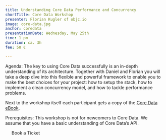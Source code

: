 ```yaml
---
title: Understanding Core Data Performance and Concurrency
shortTitle: Core Data Workshop
presenter: Florian Kugler of objc.io
image: core-data.jpg
anchor: coredata
presentationDate: Wednesday, May 25th
time: 1 pm
duration: ca. 3h
fee: 50 €

---
```


<p>Agenda: The key to using Core Data successfully is an in-depth understanding of its architecture. Together with Daniel and Florian you will take a deep dive into this flexible and powerful framework to enable you to make the best choices for your project: how to setup the stack, how to implement a clean concurrency model, and how to tackle performance problems.</p>

<p>Next to the workshop itself each participant gets a copy of the <a href="https://www.objc.io/books/core-data" target="_blank">Core Data eBook</a>.</p>

<p>Prerequisites: This workshop is not for newcomers to Core Data. We assume that you have a basic understanding of Core Data’s API.</p>

<div class="uk-text-center uk-width-large-1-1 uk-width-medium-1-2  uk-width-small-1-1 uk-margin-large-top">
		<a class="btn uk-button-large" style="padding:20px; text-decoration: none;" href="https://ti.to/uikonf/uikonf-2016/with/sepdt6oua2a" target="_blank">Book a Ticket</a>
</div>